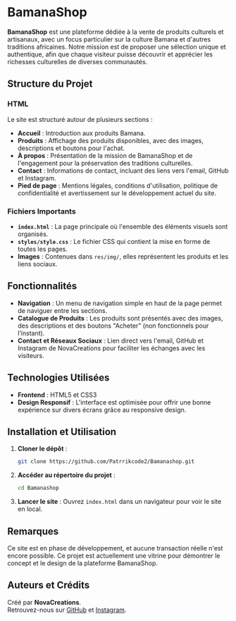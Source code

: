 # BamanaShop

**BamanaShop** est une plateforme dédiée à la vente de produits culturels et artisanaux, avec un focus particulier sur la culture Bamana et d'autres traditions africaines. Notre mission est de proposer une sélection unique et authentique, afin que chaque visiteur puisse découvrir et apprécier les richesses culturelles de diverses communautés.

## Structure du Projet

### HTML

Le site est structuré autour de plusieurs sections :

- **Accueil** : Introduction aux produits Bamana.
- **Produits** : Affichage des produits disponibles, avec des images, descriptions et boutons pour l'achat.
- **À propos** : Présentation de la mission de BamanaShop et de l'engagement pour la préservation des traditions culturelles.
- **Contact** : Informations de contact, incluant des liens vers l'email, GitHub et Instagram.
- **Pied de page** : Mentions légales, conditions d'utilisation, politique de confidentialité et avertissement sur le développement actuel du site.

### Fichiers Importants

- **`index.html`** : La page principale où l'ensemble des éléments visuels sont organisés.
- **`styles/style.css`** : Le fichier CSS qui contient la mise en forme de toutes les pages.
- **Images** : Contenues dans `res/img/`, elles représentent les produits et les liens sociaux.

## Fonctionnalités

- **Navigation** : Un menu de navigation simple en haut de la page permet de naviguer entre les sections.
- **Catalogue de Produits** : Les produits sont présentés avec des images, des descriptions et des boutons "Acheter" (non fonctionnels pour l’instant).
- **Contact et Réseaux Sociaux** : Lien direct vers l'email, GitHub et Instagram de NovaCreations pour faciliter les échanges avec les visiteurs.

## Technologies Utilisées

- **Frontend** : HTML5 et CSS3
- **Design Responsif** : L'interface est optimisée pour offrir une bonne expérience sur divers écrans grâce au responsive design.

## Installation et Utilisation

1. **Cloner le dépôt** :

   ```bash
   git clone https://github.com/Patrrikcode2/Bamanashop.git
   ```

2. **Accéder au répertoire du projet** :

   ```bash
   cd Bamanashop
   ```

3. **Lancer le site** : Ouvrez `index.html` dans un navigateur pour voir le site en local.

## Remarques

Ce site est en phase de développement, et aucune transaction réelle n'est encore possible. Ce projet est actuellement une vitrine pour démontrer le concept et le design de la plateforme BamanaShop.

## Auteurs et Crédits

Créé par **NovaCreations**.  
Retrouvez-nous sur [GitHub](https://github.com/Patrrikcode2) et [Instagram](https://www.instagram.com/nova.creationsbypat).
